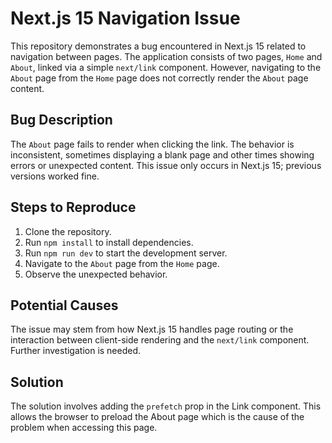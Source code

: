 # Next.js 15 Navigation Issue

This repository demonstrates a bug encountered in Next.js 15 related to navigation between pages.  The application consists of two pages, `Home` and `About`, linked via a simple `next/link` component.  However, navigating to the `About` page from the `Home` page does not correctly render the `About` page content.

## Bug Description

The `About` page fails to render when clicking the link. The behavior is inconsistent, sometimes displaying a blank page and other times showing errors or unexpected content. This issue only occurs in Next.js 15; previous versions worked fine.

## Steps to Reproduce

1. Clone the repository.
2. Run `npm install` to install dependencies.
3. Run `npm run dev` to start the development server.
4. Navigate to the `About` page from the `Home` page.
5. Observe the unexpected behavior.

## Potential Causes

The issue may stem from how Next.js 15 handles page routing or the interaction between client-side rendering and the `next/link` component. Further investigation is needed.

## Solution

The solution involves adding the `prefetch` prop in the Link component. This allows the browser to preload the About page which is the cause of the problem when accessing this page.